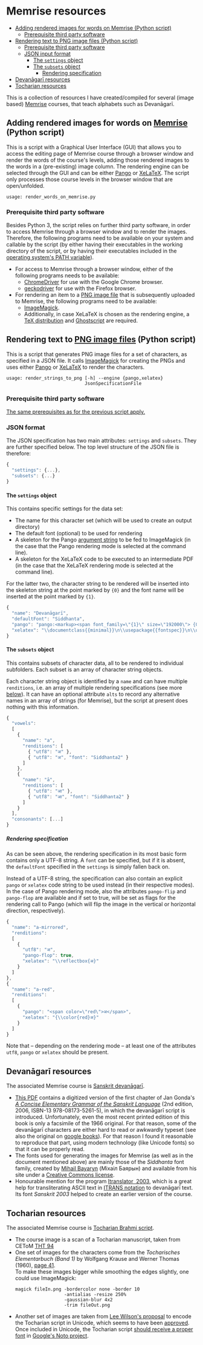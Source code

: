 # Memrise resources

* [Adding rendered images for words on Memrise (Python script)](#render_memrise)
  * [Prerequisite third party software](#render_memrise_prerequisites)
* [Rendering text to PNG image files (Python script)](#json_to_png)
  * [Prerequisite third party software](#json_to_png_prerequisites)
  * [JSON input format](#json)
    * [The ```settings``` object](#json_settings)
    * [The ```subsets``` object](#json_subsets)
      * [Rendering specification](#json_rendering)
* [Devanāgarī resources](#devanagari)
* [Tocharian resources](#tocharian)

This is a collection of resources I have created/compiled for several (image based) [Memrise](https://www.memrise.com/) courses, that teach alphabets such as Devanāgarī.

## <a name="render_memrise"></a>Adding rendered images for words on [Memrise](https://www.memrise.com) (Python script)
This is a script with a Graphical User Interface (GUI) that allows you to access the editing page of Memrise course through a browser window and render the words of the course's levels, adding those rendered images to the words in a (pre-existing) image column. The rendering engine can be selected through the GUI and can be either [Pango](https://en.wikipedia.org/wiki/Pango) or&nbsp;[XeLaTeX](https://en.wikipedia.org/wiki/XeLaTeX). The script only processes those course levels in the browser window that are open/unfolded.

```
usage: render_words_on_memrise.py
```

### <a name="render_memrise_prerequisites"></a>Prerequisite third party software
Besides Python&nbsp;3, the script relies on further third party software, in order to access Memrise through a browser window and to render the images. Therefore, the following programs need to be available on your system and callable by the script (by either having their executables in the working directory of the script, or by having their executables included in the [operating system's PATH variable](https://en.wikipedia.org/wiki/PATH_%28variable%29)).

* For access to Memrise through a browser window, either of the following programs needs to be available:
  * [ChromeDriver](http://chromedriver.chromium.org) for use with the Google Chrome browser.
  * [geckodriver](https://github.com/mozilla/geckodriver) for use with the Firefox browser.
* For rendering an item to a [PNG&nbsp;image file](https://en.wikipedia.org/wiki/Portable_Network_Graphics) that is subsequently uploaded to Memrise, the following programs need to be available:
  * [ImageMagick](https://www.imagemagick.org/).
  * Additionally, in case XeLaTeX is chosen as the rendering engine, a [TeX distribution](https://www.latex-project.org/get/#tex-distributions) and [Ghostscript](https://www.ghostscript.com) are required.

## <a name="json_to_png"></a>Rendering text to [PNG&nbsp;image files](https://en.wikipedia.org/wiki/Portable_Network_Graphics) (Python script)
This is a script that generates PNG image files for a set of characters, as specified in a JSON file. It calls [ImageMagick](https://www.imagemagick.org/) for creating the&nbsp;PNGs and uses either [Pango](https://en.wikipedia.org/wiki/Pango) or&nbsp;[XeLaTeX](https://en.wikipedia.org/wiki/XeLaTeX) to render the characters.

```
usage: render_strings_to_png [-h] --engine {pango,xelatex}
                             JsonSpecificationFile
```

### <a name="json_to_png_prerequisites"></a>Prerequisite third party software
[The same prerequisites as for the previous script apply.](#render_memrise_prerequisites)

### <a name="json"></a>JSON format
The JSON specification has two main attributes: ```settings``` and&nbsp;```subsets```. They are further specified below. The top level structure of the&nbsp;JSON&nbsp;file is therefore:
```javascript
{
  "settings": {...},
  "subsets": {...}
}
```

#### <a name="json_settings"></a>The ```settings``` object
This contains specific settings for the data set:
* The name for this character set (which will be used to create an output directory)
* The default font (optional) to be used for rendering
* A skeleton for the Pango [argument string](https://developer.gnome.org/pango/stable/PangoMarkupFormat.html) to be fed to ImageMagick (in the case that the Pango rendering mode is selected at the command line).
* A skeleton for the XeLaTeX code to be executed to an intermediate PDF (in the case that the XeLaTeX rendering mode is selected at the command line).

For the latter two, the character string to be rendered will be inserted into the skeleton string at the point marked by&nbsp;```{0}``` and the font name will be inserted at the point marked by&nbsp;```{1}```.
```javascript
{
  "name": "Devanāgarī", 
  "defaultFont": "Siddhanta",
  "pango": "pango:<markup><span font_family=\"{1}\" size=\"192000\"> {0} </span></markup>",
  "xelatex": "\\documentclass{{minimal}}\n\\usepackage{{fontspec}}\n\\usepackage{{xcolor}}\n\\setmainfont[Script=Devanagari]{{{1}}}\n\\begin{{document}}\n{0}\n\\end{{document}}"
}
```

#### <a name="json_subsets"></a>The ```subsets``` object
This contains subsets of character data, all to be rendered to individual subfolders. Each subset is an array of character string objects.

Each character string object is identified by a&nbsp;```name``` and can have multiple ```renditions```, i.e.&nbsp;an array of multiple rendering specifications (see more [below](#json_rendering)). It can have an optional attribute&nbsp;```alts``` to record any alternative names in an array of strings (for Memrise), but the script at present does nothing with this information.

```javascript
{
  "vowels":
  [ 
    {
      "name": "a",
      "renditions": [
        { "utf8": "अ" }, 
        { "utf8": "अ", "font": "Siddhanta2" } 
      ]
    },
    {
      "name": "ā",
      "renditions": [
        { "utf8": "आ" }, 
        { "utf8": "आ", "font": "Siddhanta2" } 
      ]
    }
  ],
  "consonants": [...]
}
```
##### <a name="json_rendering"></a>Rendering specification
As can be seen above, the rendering specification in its most basic form contains only a&nbsp;UTF-8 string. A&nbsp;```font``` can be specified, but if it is absent, the&nbsp;```defaultFont``` specified in the&nbsp;```settings``` is simply fallen back on.

Instead of a&nbsp;UTF-8 string, the specification can also contain an explicit ```pango``` or ```xelatex``` code string to be used instead (in their respective modes). In the case of Pango rendering mode, also the attributes ```pango-flip``` and ```pango-flop``` are available and if set to true, will be set as flags for the rendering call to Pango (which will flip the image in the vertical or horizontal direction, respectively).

```javascript
{
  "name": "a-mirrored",
  "renditions":
  [
    {
      "utf8": "अ",
      "pango-flop": true,
      "xelatex": "\\reflectbox{अ}"
    }
  ]
},
{
  "name": "a-red",
  "renditions":
  [
    {
      "pango": "<span color=\"red\">अ</span>",
      "xelatex": "{\\color{red}अ}"
    }
  ]
}
```

Note that&nbsp;– depending on the rendering mode&nbsp;– at least one of the attributes ```utf8```, ```pango``` or&nbsp;```xelatex``` should be present.


## <a name="devanagari"></a>Devanāgarī resources
The associated Memrise course is [Sanskrit devanāgarī](https://www.memrise.com/course/231917/sanskrit-devanagari/).
* [This&nbsp;PDF](devanagari/gonda/gonda.pdf) contains a digitized version of the first chapter of Jan Gonda's [_A Concise Elementary Grammar of the Sanskrit Language_](http://www.uapress.ua.edu/product/Concise-Elementary-Grammar-of-the-Sanskrit-Languag,261.aspx) (2nd edition, 2006, ISBN-13 978-08173-5261-5), in which the devanāgarī script is introduced.
Unfortunately, even the most recent printed edition of this book is only a facsimile of the 1966 original. For that reason, some of the devanāgarī characters are either hard to read or awkwardly typeset (see also the original on [google books](https://books.google.nl/books?id=wCwVAAAAIAAJ&lpg=PP1&pg=PA1#v=onepage)). For that reason I found it reasonable to reproduce that part, using modern technology (like Unicode fonts) so that it can be properly read.
* The fonts used for generating the images for Memrise (as well as in the document mentioned above) are mainly those of the _Siddhanta_ font family, created by [Mihail Bayaryn](https://sites.google.com/site/bayaryn/) (Міхаіл Баярын) and available from his site under a [Creative Commons license](http://creativecommons.org/licenses/by-nc-nd/3.0/).
* Honourable mention for the program [Itranslator&nbsp; 2003](https://www.oah.in/Sanskrit/itranslator2003.htm), which is a great help for transliterating ASCII text in [ITRANS notation](https://en.wikipedia.org/wiki/ITRANS) to devanāgarī text. Its font _Sanskrit&nbsp;2003_ helped to create an earlier version of the course.


## <a name="tocharian"></a>Tocharian resources
The associated Memrise course is [Tocharian Brahmi script](https://www.memrise.com/course/353843/tocharian-brahmi-script/).
* The course image is a scan of a Tocharian manuscript, taken from CEToM [THT&nbsp;94](https://www.univie.ac.at/tocharian/?THT%2094)
* One set of images for the characters come from the _Tocharisches Elementarbuch (Band 1)_ by Wolfgang Krause and Werner Thomas (1960), [page&nbsp;41](tocharian/images%20Tocharisches%20Elementarbuch/Tocharisches-Elementarbuch-p41.png).<br>
To make these images bigger while smoothing the edges slightly, one could use ImageMagick:
  ```
  magick fileIn.png -bordercolor none -border 10
                    -antialias -resize 250%
                    -gaussian-blur 4x2
                    -trim fileOut.png
  ```
* Another set of images are taken from [Lee Wilson's proposal](http://www.unicode.org/L2/L2015/15236-tocharian.pdf) to encode the Tocharian script in Unicode, which seems to have been [approved](http://scriptsource.org/cms/scripts/page.php?item_id=entry_detail&uid=bedhbwsx6g). Once included in Unicode, the Tocharian script [should receive a proper font](https://groups.google.com/forum/#!topic/noto-font/DQNqXUY_Pn8) in [Google's Noto project](https://www.google.com/get/noto/).